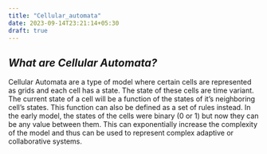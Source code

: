 ```yaml
---
title: "Cellular_automata"
date: 2023-09-14T23:21:14+05:30
draft: true
---
```


## _**What are Cellular Automata?**_

Cellular Automata are a type of model where certain cells are represented as grids and each cell has a state. The state of these cells are time variant. The current state of a cell will be a function of the states of it’s neighboring cell’s states. This function can also be defined as a set of rules instead. In the early model, the states of the cells were binary (0 or 1) but now they can be any value between them. This can exponentially increase the complexity of the model and thus can be used to represent complex adaptive or collaborative systems.
